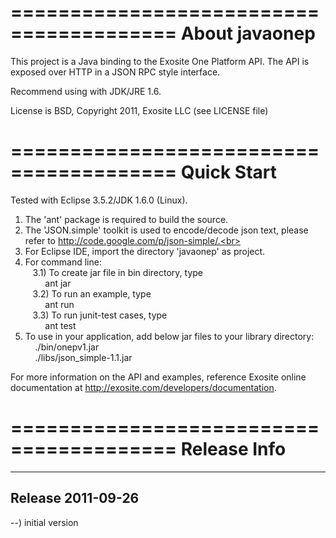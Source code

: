 ========================================
About javaonep
========================================
This project is a Java binding  to the Exosite One Platform API. The API is
exposed over HTTP in a JSON RPC style interface.

Recommend using with JDK/JRE 1.6.

License is BSD, Copyright 2011, Exosite LLC (see LICENSE file)

========================================
Quick Start
========================================
Tested with Eclipse 3.5.2/JDK 1.6.0 (Linux).

1) The 'ant' package is required to build the source.<br>
2) The 'JSON.simple' toolkit is used to encode/decode json text, please refer to http://code.google.com/p/json-simple/.<br>
3) For Eclipse IDE, import the directory 'javaonep' as project.<br>
4) For command line:<br>
 &nbsp; &nbsp;3.1) To create jar file in bin directory, type<br>
 &nbsp; &nbsp; &nbsp; &nbsp; ant jar<br>
 &nbsp; &nbsp;3.2) To run an example, type<br>
 &nbsp; &nbsp; &nbsp; &nbsp; ant run<br>
 &nbsp; &nbsp;3.3) To run junit-test cases, type<br>
 &nbsp; &nbsp; &nbsp; &nbsp; ant test<br>
5) To use in your application, add below jar files to your library directory:<br>
 &nbsp; &nbsp; ./bin/onepv1.jar<br>
 &nbsp; &nbsp; ./libs/json_simple-1.1.jar<br>

For more information on the API and examples, reference Exosite online 
documentation at http://exosite.com/developers/documentation.

========================================
Release Info
========================================
----------------------------------------
Release 2011-09-26
----------------------------------------
--) initial version<br>
